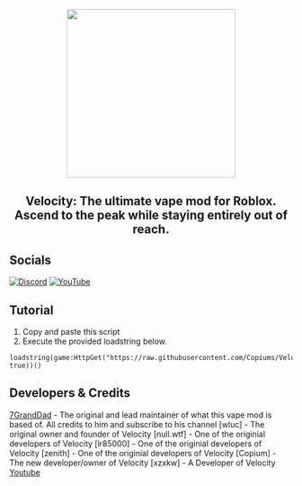 <p align="center">
  <img src="https://i.imgur.com/rtV5lC8.png" width="300"/>
</p>
<h2 align="center">
  Velocity: The ultimate vape mod for Roblox.
  <br/>
  Ascend to the peak while staying entirely out of reach.
</h2>

## Socials
[![Discord](https://img.shields.io/badge/Discord-5865F2?style=for-the-badge&logo=discord&logoColor=white)](https://discord.gg/ZJVQavdk)
[![YouTube](https://img.shields.io/badge/YouTube-FF0000?style=for-the-badge&logo=youtube&logoColor=white)](https://www.youtube.com/@Copiumic)

## Tutorial
1. Copy and paste this script
2. Execute the provided loadstring below.
```
loadstring(game:HttpGet("https://raw.githubusercontent.com/Copiums/Velocity/main/NewMainScript.lua", true))()
```

## Developers & Credits
[7GrandDad](https://github.com/7GrandDadPGN) - The original and lead maintainer of what this vape mod is based of. All credits to him and subscribe to his channel
[wluc] - The original owner and founder of Velocity
[null.wtf] - One of the originial developers of Velocity
[lr85000] - One of the originial developers of Velocity
[zenith] - One of the originial developers of Velocity
[Copium] - The new developer/owner of Velocity
[xzxkw] - A Developer of Velocity
[Youtube](https://youtube.com/c/7GrandDadVape)
<br/>




